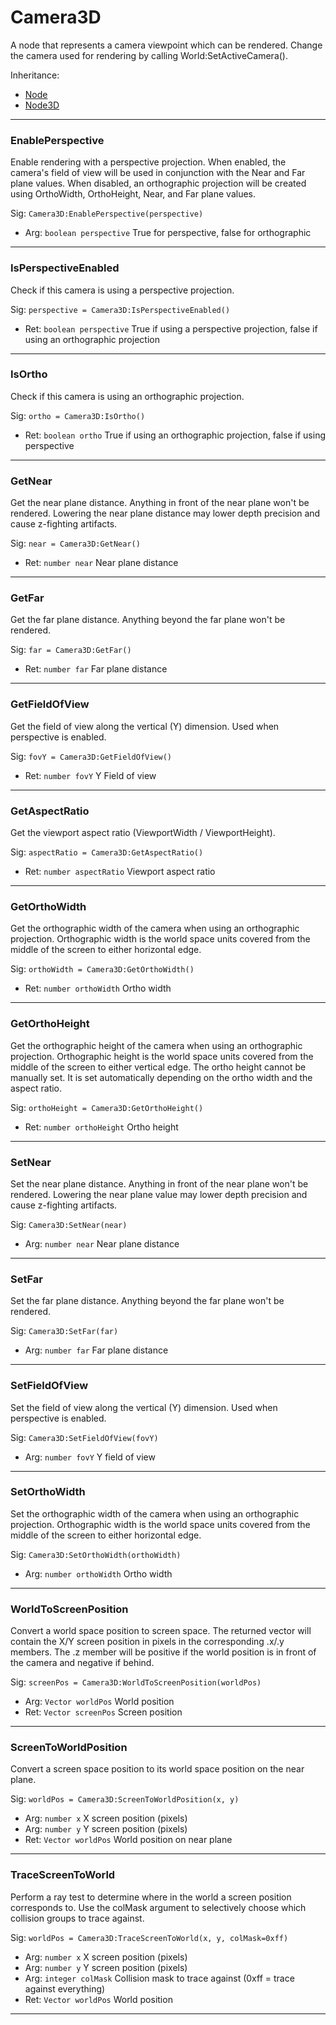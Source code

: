 # Camera3D

A node that represents a camera viewpoint which can be rendered. Change the camera used for rendering by calling World:SetActiveCamera().

Inheritance:
* [Node](../Node.md)
* [Node3D](Node3D.md)

---

### EnablePerspective
Enable rendering with a perspective projection. When enabled, the camera's field of view will be used in conjunction with the Near and Far plane values. When disabled, an orthographic projection will be created using OrthoWidth, OrthoHeight, Near, and Far plane values.

Sig: `Camera3D:EnablePerspective(perspective)`
 - Arg: `boolean perspective` True for perspective, false for orthographic
---
### IsPerspectiveEnabled
Check if this camera is using a perspective projection.

Sig: `perspective = Camera3D:IsPerspectiveEnabled()`
 - Ret: `boolean perspective` True if using a perspective projection, false if using an orthographic projection
---
### IsOrtho
Check if this camera is using an orthographic projection.

Sig: `ortho = Camera3D:IsOrtho()`
 - Ret: `boolean ortho` True if using an orthographic projection, false if using perspective
---
### GetNear
Get the near plane distance. Anything in front of the near plane won't be rendered. Lowering the near plane distance may lower depth precision and cause z-fighting artifacts.

Sig: `near = Camera3D:GetNear()`
 - Ret: `number near` Near plane distance
---
### GetFar
Get the far plane distance. Anything beyond the far plane won't be rendered.

Sig: `far = Camera3D:GetFar()`
 - Ret: `number far` Far plane distance
---
### GetFieldOfView
Get the field of view along the vertical (Y) dimension. Used when perspective is enabled.

Sig: `fovY = Camera3D:GetFieldOfView()`
 - Ret: `number fovY` Y Field of view
---
### GetAspectRatio
Get the viewport aspect ratio (ViewportWidth / ViewportHeight).

Sig: `aspectRatio = Camera3D:GetAspectRatio()`
 - Ret: `number aspectRatio` Viewport aspect ratio
---
### GetOrthoWidth
Get the orthographic width of the camera when using an orthographic projection. Orthographic width is the world space units covered from the middle of the screen to either horizontal edge.

Sig: `orthoWidth = Camera3D:GetOrthoWidth()`
 - Ret: `number orthoWidth` Ortho width
---
### GetOrthoHeight
Get the orthographic height of the camera when using an orthographic projection. Orthographic height is the world space units covered from the middle of the screen to either vertical edge. The ortho height cannot be manually set. It is set automatically depending on the ortho width and the aspect ratio.

Sig: `orthoHeight = Camera3D:GetOrthoHeight()`
 - Ret: `number orthoHeight` Ortho height
---
### SetNear
Set the near plane distance. Anything in front of the near plane won't be rendered. Lowering the near plane value may lower depth precision and cause z-fighting artifacts.

Sig: `Camera3D:SetNear(near)`
 - Arg: `number near` Near plane distance
---
### SetFar
Set the far plane distance. Anything beyond the far plane won't be rendered.

Sig: `Camera3D:SetFar(far)`
 - Arg: `number far` Far plane distance
---
### SetFieldOfView
Set the field of view along the vertical (Y) dimension. Used when perspective is enabled.

Sig: `Camera3D:SetFieldOfView(fovY)`
 - Arg: `number fovY` Y field of view 
---
### SetOrthoWidth
Set the orthographic width of the camera when using an orthographic projection. Orthographic width is the world space units covered from the middle of the screen to either horizontal edge.

Sig: `Camera3D:SetOrthoWidth(orthoWidth)`
 - Arg: `number orthoWidth` Ortho width
---
### WorldToScreenPosition
Convert a world space position to screen space. The returned vector will contain the X/Y screen position in pixels in the corresponding .x/.y members. The .z member will be positive if the world position is in front of the camera and negative if behind.

Sig: `screenPos = Camera3D:WorldToScreenPosition(worldPos)`
 - Arg: `Vector worldPos` World position
 - Ret: `Vector screenPos` Screen position
---
### ScreenToWorldPosition
Convert a screen space position to its world space position on the near plane.

Sig: `worldPos = Camera3D:ScreenToWorldPosition(x, y)`
 - Arg: `number x` X screen position (pixels)
 - Arg: `number y` Y screen position (pixels)
 - Ret: `Vector worldPos` World position on near plane
---
### TraceScreenToWorld
Perform a ray test to determine where in the world a screen position corresponds to. Use the colMask argument to selectively choose which collision groups to trace against.

Sig: `worldPos = Camera3D:TraceScreenToWorld(x, y, colMask=0xff)`
 - Arg: `number x` X screen position (pixels)
 - Arg: `number y` Y screen position (pixels)
 - Arg: `integer colMask` Collision mask to trace against (0xff = trace against everything)
 - Ret: `Vector worldPos` World position
---